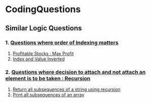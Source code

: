# CodingQuestions

## Similar Logic Questions

### 1. [Questions where order of Indexing matters](https://www.google.com "Google's Homepage")
   1. [Profitable Stocks : Max Profit](https://www.google.com "Google's Homepage")
   2. [Index and Value Inverted](https://www.google.com "Google's Homepage")
### 2. [Questions where decision to attach and not attach an element is to be taken : Recursion](https://www.google.com "Google's Homepage")
   1. [Return all subsequences of a string using recursion](/Return_Subsequences.cpp)
   2. [Print all subsequences of an array](https://www.google.com "Google's Homepage")
